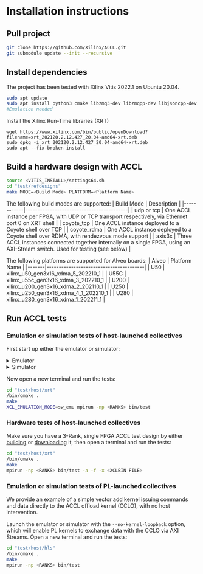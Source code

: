 # Installation instructions

## Pull project
```sh
git clone https://github.com/Xilinx/ACCL.git
git submodule update --init --recursive
```

## Install dependencies
The project has been tested with Xilinx Vitis 2022.1 on Ubuntu 20.04.
```sh
sudo apt update
sudo apt install python3 cmake libzmq3-dev libzmqpp-dev libjsoncpp-dev libtclap-dev libopenmpi-dev xvfb
#Emulation needed
```
Install the Xilinx Run-Time libraries (XRT)
```
wget https://www.xilinx.com/bin/public/openDownload?filename=xrt_202120.2.12.427_20.04-amd64-xrt.deb
sudo dpkg -i xrt_202120.2.12.427_20.04-amd64-xrt.deb
sudo apt --fix-broken install
```

## Build a hardware design with ACCL

```sh
source <VITIS_INSTALL>/settings64.sh
cd "test/refdesigns"
make MODE=<Build Mode> PLATFORM=<Platform Name>
```

The following build modes are supported:
| Build Mode | Description                              |
|------------|------------------------------------------|
| udp or tcp | One ACCL instance per FPGA, with UDP or TCP transport respectively, via Ethernet port 0 on XRT shell |
| coyote_tcp | One ACCL instance deployed to a Coyote shell over TCP |
| coyote_rdma | One ACCL instance deployed to a Coyote shell over RDMA, with rendezvous mode support |
| axis3x     | Three ACCL instances connected together internally on a single FPGA, using an AXI-Stream switch. Used for testing (see below) |

The following platforms are supported for Alveo boards:
| Alveo | Platform Name                          |
|-------|----------------------------------------|
| U50   | xilinx_u50_gen3x16_xdma_5_202210_1     |
| U55C  | xilinx_u55c_gen3x16_xdma_3_202210_1    |
| U200  | xilinx_u200_gen3x16_xdma_2_202110_1    |
| U250  | xilinx_u250_gen3x16_xdma_4_1_202210_1  |
| U280  | xilinx_u280_gen3x16_xdma_1_202211_1    |

## Run ACCL tests
### Emulation or simulation tests of host-launched collectives
First start up either the emulator or simulator:
<details>
  <summary>Emulator</summary>

  ```sh
  cd "test/model/emulator"
  source <VITIS_INSTALL>/settings64.sh
  /bin/cmake .
  python3 run.py -n <RANKS>
  ```
</details>

<details>
  <summary>Simulator</summary>

  ```sh
  cd "kernels/cclo"
  source <VIVADO_INSTALL>/settings64.sh
  make STACK_TYPE=TCP MODE=simdll
  cd "../../test/model/simulator"
  source <VITIS_INSTALL>/settings64.sh
  /bin/cmake .
  python3 run.py -n <RANKS>
  ```
</details>

Now open a new terminal and run the tests:
```sh
cd "test/host/xrt"
/bin/cmake .
make
XCL_EMULATION_MODE=sw_emu mpirun -np <RANKS> bin/test
```

### Hardware tests of host-launched collectives
Make sure you have a 3-Rank, single FPGA ACCL test design by either [building](#build-a-hardware-design-with-accl) or [downloading](https://github.com/Xilinx/ACCL/releases/tag/axis3x) it, then open a terminal and run the tests:
```sh
cd "test/host/xrt"
/bin/cmake .
make
mpirun -np <RANKS> bin/test -a -f -x <XCLBIN FILE>
```

### Emulation or simulation tests of PL-launched collectives
We provide an example of a simple vector add kernel issuing commands and data directly to the ACCL offload kernel (CCLO), with no host intervention.

Launch the emulator or simulator with the `--no-kernel-loopback` option, which will enable PL kernels to exchange data with the CCLO via AXI Streams. Open a new terminal and run the tests:
```sh
cd "test/host/hls"
/bin/cmake .
make
mpirun -np <RANKS> bin/test
```
